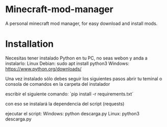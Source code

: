 # Minecraft-mod-manager
A personal minecraft mod manager, for easy download and install mods.


# Installation

Necesitas tener instalado Python en tu PC, no seas webon y anda
a instalarlo:
Linux Debian:
    sudo apt install python3
Windows:
    https://www.python.org/downloads/

Una vez instalado sólo debes seguir los siguientes pasos
abrir tu teminal o consola de comandos en la carpeta del instalador

escribir el siguiente comando:
    ´pip install -r requirements.txt´

con eso se instalará la dependencia del script (requests)

ejecutar el script:
Windows:
    python descarga.py
Linux:
    python3 descarga.py
